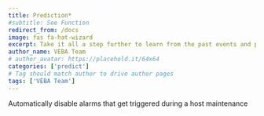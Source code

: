 ```yaml
---
title: Prediction*
#subtitle: See Function
redirect_from: /docs
image: fas fa-hat-wizard
excerpt: Take it all a step further to learn from the past events and predict your resource needs
author_name: VEBA Team
# author_avatar: https://placehold.it/64x64
categories: ['predict']
# Tag should match author to drive author pages
tags: ['VEBA Team']
---
```

Automatically disable alarms that get triggered during a host maintenance